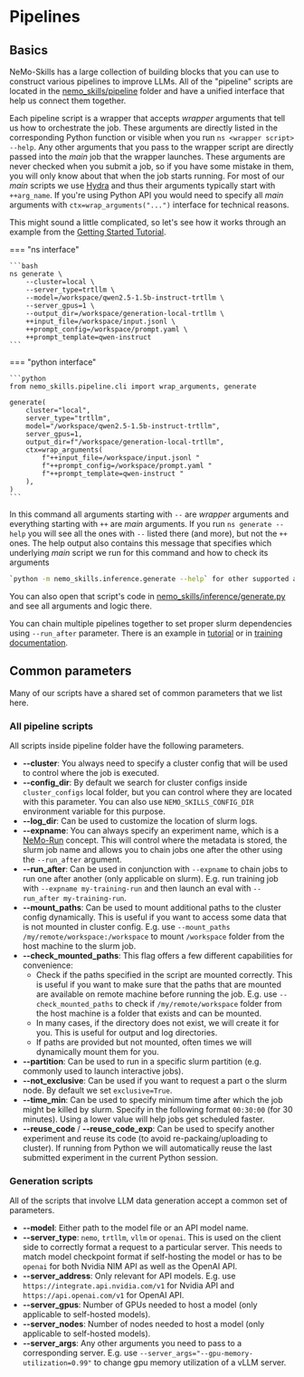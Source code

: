 # Pipelines

## Basics

NeMo-Skills has a large collection of building blocks that you can use to construct various pipelines to improve LLMs.
All of the "pipeline" scripts are located in the [nemo_skills/pipeline](https://github.com/NVIDIA/NeMo-Skills/tree/main/nemo_skills/pipeline)
folder and have a unified interface that help us connect them together.

Each pipeline script is a wrapper that accepts *wrapper* arguments that tell us how to orchestrate the job. These
arguments are directly listed in the corresponding Python function or visible when you run `ns <wrapper script> --help`.
Any other arguments that you pass to the wrapper script are directly passed into the *main* job that the wrapper
launches. These arguments are never checked when you submit a job, so if you have some mistake in them, you will only
know about that when the job starts running. For most of our *main* scripts we use [Hydra](https://hydra.cc/) and thus
their arguments typically start with `++arg_name`. If you're using Python API you would need to specify all *main* arguments with
`ctx=wrap_arguments("...")` interface for technical reasons.

This might sound a little complicated, so let's see how it works through an example from the [Getting Started Tutorial](../basics/index.md).

=== "ns interface"

    ```bash
    ns generate \
        --cluster=local \
        --server_type=trtllm \
        --model=/workspace/qwen2.5-1.5b-instruct-trtllm \
        --server_gpus=1 \
        --output_dir=/workspace/generation-local-trtllm \
        ++input_file=/workspace/input.jsonl \
        ++prompt_config=/workspace/prompt.yaml \
        ++prompt_template=qwen-instruct
    ```

=== "python interface"

    ```python
    from nemo_skills.pipeline.cli import wrap_arguments, generate

    generate(
        cluster="local",
        server_type="trtllm",
        model="/workspace/qwen2.5-1.5b-instruct-trtllm",
        server_gpus=1,
        output_dir=f"/workspace/generation-local-trtllm",
        ctx=wrap_arguments(
            f"++input_file=/workspace/input.jsonl "
            f"++prompt_config=/workspace/prompt.yaml "
            f"++prompt_template=qwen-instruct "
        ),
    )
    ```

In this command all arguments starting with `--` are *wrapper* arguments and everything starting with `++` are *main* arguments.
If you run `ns generate --help` you will see all the ones with `--` listed there (and more), but not the `++` ones.
The help output also contains this message that specifies which underlying *main* script we run for this command and how
to check its arguments

```bash
`python -m nemo_skills.inference.generate --help` for other supported arguments
```

You can also open that script's code in
[nemo_skills/inference/generate.py](https://github.com/NVIDIA/NeMo-Skills/tree/main/nemo_skills/inference/generate.py)
and see all arguments and logic there.

You can chain multiple pipelines together to set proper slurm dependencies using `--run_after` parameter.
There is an example in [tutorial](../basics/index.md#slurm-inference) or in
[training documentation](training.md#chaining-pipelines-with-python).


## Common parameters

Many of our scripts have a shared set of common parameters that we list here.

### All pipeline scripts

All scripts inside pipeline folder have the following parameters.

- **--cluster**: You always need to specify a cluster config that will be used to
  control where the job is executed.
- **--config_dir**: By default we search for cluster configs inside `cluster_configs`
  local folder, but you can control where they are located with this parameter.
  You can also use `NEMO_SKILLS_CONFIG_DIR` environment variable for this purpose.
- **--log_dir**: Can be used to customize the location of slurm logs.
- **--expname**: You can always specify an experiment name, which is a
  [NeMo-Run](https://github.com/NVIDIA/NeMo-Run) concept. This will control where
  the metadata is stored, the slurm job name and allows you to chain jobs one
  after the other using the `--run_after` argument.
- **--run_after**: Can be used in conjunction with `--expname` to chain jobs to
  run one after another (only applicable on slurm). E.g. run training job with
  `--expname my-training-run` and then launch an eval with `--run_after my-training-run`.
- **--mount_paths**: Can be used to mount additional paths to the cluster config dynamically. 
  This is useful if you want to access some data that is not mounted in cluster config. E.g. use
  `--mount_paths /my/remote/workspace:/workspace` to mount `/workspace` folder from the host
  machine to the slurm job.
- **--check_mounted_paths**: This flag offers a few different capabilities for convenience:
  - Check if the paths specified in the script are mounted correctly. This is useful if you want to make 
    sure that the paths that are mounted are available  on remote machine before running the job. 
    E.g. use `--check_mounted_paths` to check if `/my/remote/workspace` folder from the host machine 
    is a folder that exists and can be mounted.
  - In many cases, if the directory does not exist, we will create it for you. This is useful for 
    output and log directories.
  - If paths are provided but not mounted, often times we will dynamically mount them for you.
- **--partition**: Can be used to run in a specific slurm partition (e.g. commonly used
  to launch interactive jobs).
- **--not_exclusive**: Can be used if you want to request a part o the slurm node. By default
  we set `exclusive=True`.
- **--time_min**: Can be used to specify minimum time after which the job might be killed by slurm.
  Specify in the following format `00:30:00` (for 30 minutes). Using a lower value will help jobs
  get scheduled faster.
- **--reuse_code** / **--reuse_code_exp**: Can be used to specify another experiment and reuse
  its code (to avoid re-packaing/uploading to cluster). If running from Python we will automatically
  reuse the last submitted experiment in the current Python session.

### Generation scripts

All of the scripts that involve LLM data generation accept a common set of parameters.

- **--model**: Either path to the model file or an API model name.
- **--server_type**: `nemo`, `trtllm`, `vllm` or `openai`. This is used on the client side
  to correctly format a request to a particular server. This needs to match model
  checkpoint format if self-hosting the model or has to be `openai` for both Nvidia
  NIM API as well as the OpenAI API.
- **--server_address**: Only relevant for API models. E.g. use
  `https://integrate.api.nvidia.com/v1` for Nvidia API and
  `https://api.openai.com/v1` for OpenAI API.
- **--server_gpus**: Number of GPUs needed to host a model (only applicable to self-hosted models).
- **--server_nodes**: Number of nodes needed to host a model (only applicable to self-hosted models).
- **--server_args**: Any other arguments you need to pass to a corresponding server.
  E.g. use `--server_args="--gpu-memory-utilization=0.99"` to change gpu memory utilization of a
  vLLM server.
